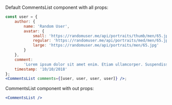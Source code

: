 Default CommentsList component with all props:

```jsx
const user = {
	author: {
		name: 'Random User',
		avatar: {
			small: 'https://randomuser.me/api/portraits/thumb/men/65.jpg',
			regular: 'https://randomuser.me/api/portraits/med/men/65.jpg',
			large: 'https://randomuser.me/api/portraits/men/65.jpg'
		}
	},
	comment:
		'Lorem ipsum dolor sit amet enim. Etiam ullamcorper. Suspendisse a pellentesque dui, non felis. Maecenas malesuada elit lectus felis, malesuada ultricies. Curabitur et ligula.',
	timestamp: '10/10/2018'
};
<CommentsList comments={[user, user, user, user]} />;
```

CommentsList component with out props:

```jsx
<CommentsList />
```
